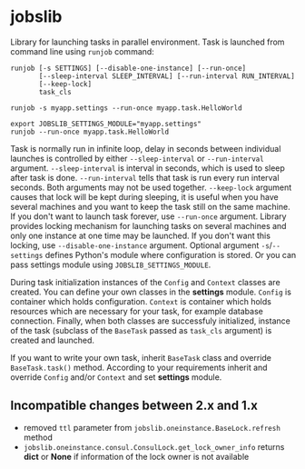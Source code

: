 # jobslib

Library for launching tasks in parallel environment. Task is launched from
command line using `runjob` command:

    runjob [-s SETTINGS] [--disable-one-instance] [--run-once]
           [--sleep-interval SLEEP_INTERVAL] [--run-interval RUN_INTERVAL]
           [--keep-lock]
           task_cls

    runjob -s myapp.settings --run-once myapp.task.HelloWorld

    export JOBSLIB_SETTINGS_MODULE="myapp.settings"
    runjob --run-once myapp.task.HelloWorld

Task is normally run in infinite loop, delay in seconds between individual
launches is controlled by either `--sleep-interval` or `--run-interval`
argument. `--sleep-interval` is interval in seconds, which is used to
sleep after task is done. `--run-interval` tells that task is run every
run interval seconds. Both arguments may not be used together. `--keep-lock`
argument causes that lock will be kept during sleeping, it is useful when you
have several machines and you want to keep the task still on the same machine.
If you don't want to launch task forever, use `--run-once` argument. Library
provides locking mechanism for launching tasks on several machines and only
one instance at one time may be launched. If you don't want this locking, use
`--disable-one-instance` argument. Optional argument `-s`/`--settings`
defines Python's module where configuration is stored. Or you can pass
settings module using `JOBSLIB_SETTINGS_MODULE`.

During task initialization instances of the `Config` and `Context` classes
are created. You can define your own classes in the **settings** module.
`Config` is container which holds configuration. `Context` is container
which holds resources which are necessary for your task, for example
database connection. Finally, when both classes are successfuly initialized,
instance of the task (subclass of the `BaseTask` passed as `task_cls`
argument) is created and launched.

If you want to write your own task, inherit `BaseTask` class and override
`BaseTask.task()` method. According to your requirements inherit and
override `Config` and/or `Context` and set **settings** module.

## Incompatible changes between 2.x and 1.x

* removed `ttl` parameter from `jobslib.oneinstance.BaseLock.refresh` method
* `jobslib.oneinstance.consul.ConsulLock.get_lock_owner_info` returns **dict**
  or **None** if information of the lock owner is not available

